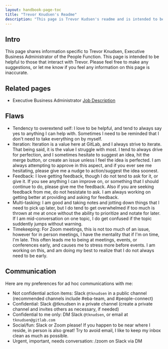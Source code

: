 ```yaml
---
layout: handbook-page-toc
title: "Trevor Knudsen's Readme"
description: "This page is Trevor Kudsen's readme and is intended to be helpful when interacting with him."
---
```


## Intro

This page shares information specific to Trevor Knudsen, Executive Business Administrator of the People Function. This page is intended to be helpful to those that interact with Trevor.  Please feel free to make any suggestions, or let me know if you feel any information on this page is inaccurate.  

## Related pages

- Executive Business Administrator [Job Description](https://about.gitlab.com/job-families/people-ops/executive-business-administrator/)

## Flaws

- Tendency to overextend self: I love to be helpful, and tend to always say yes to anything I can help with.  Sometimes I need to be reminded that I don't need to take everything on by myself. 
- Iteration: Iteration is a value here at GitLab, and I always strive to iterate.  That being said, it is the value I struggle with most.  I tend to always drive for perfection, and I sometimes hesitate to suggest an idea, hit the merge button, or create an issue unless I feel the idea is perfected. I am always attempting to approve in this aspect, and if you ever see me hesitating, please give me a nudge to action/suggest the idea soonest.
- Feedback: I love getting feedback, though I do not tend to ask for it, or give it.  If you see anything I can improve on, or something that I should continue to do, please give me the feedback.  Also if you are seeking feedback from me, do not hesistate to ask.  I am always working on getting better at providing and asking for feedback.
- Multi-tasking: I am good and taking notes and jotting down things that I need to pick up later, but I do tend to get overwhelmed if too much is thrown at me at once without the ability to prioritize and notate for later.  If I am mid-conversation on one topic, I do get confused if the topic suddently jumps without warning.  
- Timekeeping: For Zoom meetings, this is not too much of an issue, however for in person meetings, I have the mentality that if I'm on time, I'm late. This often leads me to being at meetings, events, or conferences early, and causes me to stress more before events.  I am working on this, and am doing my best to realize that I do not always need to be early.

## Communication

Here are my preferences for ad hoc communications with me:

- Not confidential action items: Slack `@tknudsen` in a public channel (recommended channels include #eba-team, and #people-connect)
- Confidential: Slack @tknudsen in a private channel (create a private channel and invites others as necessary, if needed)
- Confidential to me only: DM Slack `@tknudsen`, or email at `tknudsen@gitlab.com`
- Social/fun: Slack or Zoom please! If you happen to be near where I reside, in person is also great!  Try to avoid email, I like to keep my inbox clean as much as possible.
- Urgent, important, needs conversation: /zoom on Slack via DM
